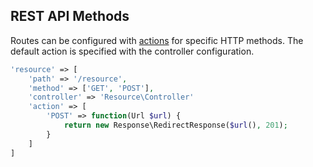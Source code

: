 ## REST API Methods
Routes can be configured with [actions](https://github.com/mvc5/mvc5/blob/master/src/Route/Match/Action.php) for specific HTTP methods. The default action is specified with the controller configuration.
```php
'resource' => [
    'path' => '/resource',
    'method' => ['GET', 'POST'],
    'controller' => 'Resource\Controller'
    'action' => [
        'POST' => function(Url $url) {
            return new Response\RedirectResponse($url(), 201);
        }
    ]
]
```

